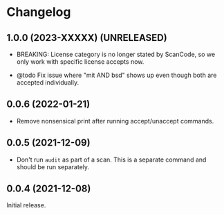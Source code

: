 # Changelog

## 1.0.0 (2023-XXXXX) (UNRELEASED)

-  BREAKING: License category is no longer stated by ScanCode, so we only work
   with specific license accepts now.

-  @todo Fix issue where "mit AND bsd" shows up even though both are accepted
   individually.

## 0.0.6 (2022-01-21)

-  Remove nonsensical print after running accept/unaccept commands.

## 0.0.5 (2021-12-09)

-  Don't run `audit` as part of a scan. This is a separate command and should
   be run separately.

## 0.0.4 (2021-12-08)

Initial release.
